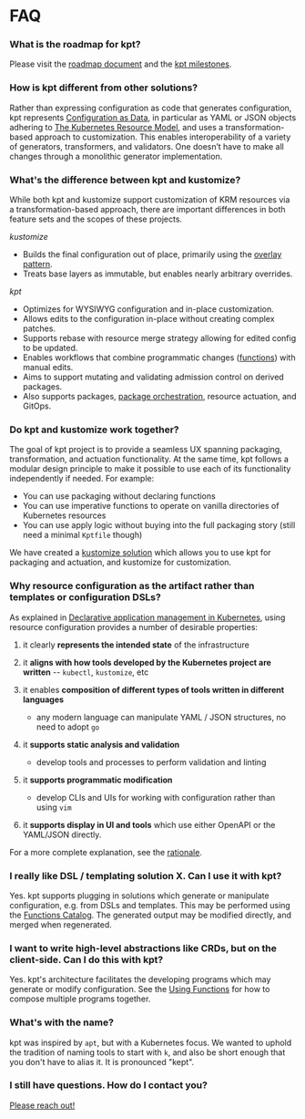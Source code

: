 # FAQ

### What is the roadmap for kpt?

Please visit the [roadmap document] and the [kpt milestones].

### How is kpt different from other solutions?

Rather than expressing configuration as code that generates configuration,
kpt represents [Configuration as Data], in particular as YAML or JSON objects
adhering to [The Kubernetes Resource Model], and uses a transformation-based
approach to customization. This enables interoperability of a variety of generators,
transformers, and validators. One doesn’t have to make all changes through a monolithic
generator implementation.

### What's the difference between kpt and kustomize?

While both kpt and kustomize support customization of KRM resources via a transformation-based approach,
there are important differences in both feature sets and the scopes of these projects. 

_kustomize_

- Builds the final configuration out of place, primarily using the [overlay pattern].
- Treats base layers as immutable, but enables nearly arbitrary overrides.

_kpt_

- Optimizes for WYSIWYG configuration and in-place customization.
- Allows edits to the configuration in-place without creating complex patches.
- Supports rebase with resource merge strategy allowing for edited config to
  be updated.
- Enables workflows that combine programmatic changes ([functions]) with manual
  edits.
- Aims to support mutating and validating admission control on derived packages.
- Also supports packages, [package orchestration], resource actuation, and GitOps.

### Do kpt and kustomize work together?

The goal of kpt project is to provide a seamless UX spanning packaging,
transformation, and actuation functionality. At the same time, kpt follows a modular
design principle to make it possible to use each of its functionality
independently if needed. For example:

- You can use packaging without declaring functions
- You can use imperative functions to operate on vanilla directories of Kubernetes
  resources
- You can use apply logic without buying into the full packaging story (still
  need a minimal `Kptfile` though)

We have created a [kustomize solution] which allows you to use kpt for packaging
and actuation, and kustomize for customization.

### Why resource configuration as the artifact rather than templates or configuration DSLs?

As explained in [Declarative application management in Kubernetes], using
resource configuration provides a number of desirable properties:

1. it clearly **represents the intended state** of the infrastructure

2. it **aligns with how tools developed by the Kubernetes project are written**
   -- `kubectl`, `kustomize`, etc

3. it enables **composition of different types of tools written in different
   languages**

   - any modern language can manipulate YAML / JSON structures, no need to adopt
     `go`

4. it **supports static analysis and validation**

   - develop tools and processes to perform validation and linting

5. it **supports programmatic modification**

   - develop CLIs and UIs for working with configuration rather than using `vim`

6. it **supports display in UI and tools** which use either OpenAPI or the
   YAML/JSON directly.

For a more complete explanation, see the [rationale].

### I really like DSL / templating solution X. Can I use it with kpt?

Yes. kpt supports plugging in solutions which generate or manipulate
configuration, e.g. from DSLs and templates. This may be performed using the
[Functions Catalog]. The generated output may be modified directly, and merged
when regenerated.

### I want to write high-level abstractions like CRDs, but on the client-side. Can I do this with kpt?

Yes. kpt's architecture facilitates the developing programs which may generate
or modify configuration. See the [Using Functions] for how to compose multiple
programs together.

### What's with the name?

kpt was inspired by `apt`, but with a Kubernetes focus. We wanted to uphold the
tradition of naming tools to start with `k`, and also be short enough that you
don't have to alias it. It is pronounced "kept".

### I still have questions. How do I contact you?

[Please reach out!][contact]

[Configuration as Data]:
  https://github.com/GoogleContainerTools/kpt/blob/main/docs/design-docs/06-config-as-data.md
[package orchestration]:
  https://github.com/GoogleContainerTools/kpt/blob/main/docs/design-docs/07-package-orchestration.md
[the kubernetes resource model]:
  https://github.com/kubernetes/community/blob/master/contributors/design-proposals/architecture/resource-management.md
[declarative application management in kubernetes]:
  https://github.com/kubernetes/community/blob/master/contributors/design-proposals/architecture/declarative-application-management.md
[rationale]: https://kpt.dev/guides/rationale
[functions]: /reference/cli/fn/run/
[using functions]: /book/04-using-functions/
[contact]: /contact/
[functions catalog]: https://catalog.kpt.dev/
[roadmap document]:
  https://github.com/GoogleContainerTools/kpt/blob/main/docs/ROADMAP.md
[kpt milestones]: https://github.com/GoogleContainerTools/kpt/milestones
[kustomize solution]:
  https://github.com/GoogleContainerTools/kpt/tree/main/package-examples/kustomize
[kustomize]: https://kustomize.io
[workflow]: /book/02-concepts/02-workflows
[overlay pattern]:
  https://github.com/kubernetes-sigs/kustomize/tree/master/examples/multibases
